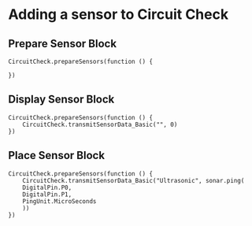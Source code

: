 # Adding a sensor to Circuit Check

## Prepare Sensor Block

```blocks
CircuitCheck.prepareSensors(function () {
	
})
```

## Display Sensor Block
```blocks
CircuitCheck.prepareSensors(function () {
    CircuitCheck.transmitSensorData_Basic("", 0)
})
``` 

## Place Sensor Block
```blocks
CircuitCheck.prepareSensors(function () {
    CircuitCheck.transmitSensorData_Basic("Ultrasonic", sonar.ping(
    DigitalPin.P0,
    DigitalPin.P1,
    PingUnit.MicroSeconds
    ))
})
```